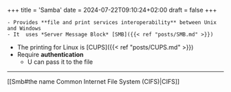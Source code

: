 +++
title = 'Samba'
date = 2024-07-22T09:10:24+02:00
draft = false
+++

    - Provides **file and print services interoperability** between Unix and Windows
	- It  uses *Server Message Block* [SMB]({{< ref "posts/SMB.md" >}})

- The printing for Linux is [CUPS]({{< ref "posts/CUPS.md" >}})
-  Require **authentication**
	- U can pass it to the file

---
[[Smb#the name Common Internet File System (CIFS)|CIFS]]